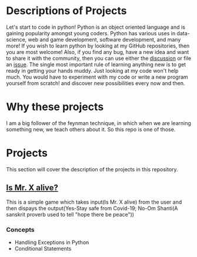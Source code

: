# Descriptions of Projects
Let's start to code in python!
Python is an object oriented language and is gaining popularity amongst young coders.
Python has various uses in data-science, web and game development, software development, and many more!
If you wish to learn python by looking at my GitHub repositories, then you are most welcome! Also, if you find any bug, have a new idea and want to share it with the community, then you can use either the [discussion](https://github.com/suryaanshchawla/My-Python-Projects/discussions) or file an [issue](https://github.com/suryaanshchawla/My-Python-Projects/issues).
The single most important rule of learning anything new is to get ready in getting your hands muddy.
Just looking at my code won't help much. You would have to experiment with my code or write a new program yourself from scratch! and discover new possibilities every now and then.

# Why these projects
I am a big follower of the feynman technique, in which when we are learning something new, we teach others about it. So this repo is one of those.

# Projects
This section will cover the description of the projects in this repository.
## [Is Mr. X alive?](https://github.com/suryaanshchawla/My-Python-Projects/blob/master/Is%20Mr.%20X%20alive%20game.py)
This is a simple game which takes input(Is Mr. X alive) from the user and then dispays the output(Yes-Stay safe from Covid-19; No-Om Shanti(A sanskrit proverb used to tell "hope there be peace"))
### Concepts
* Handling Exceptions in Python
* Conditional Statements
